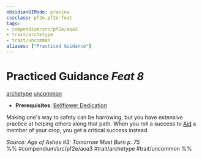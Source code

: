 ```yaml
---
obsidianUIMode: preview
cssclass: pf2e,pf2e-feat
tags:
- compendium/src/pf2e/aoa3
- trait/archetype
- trait/uncommon
aliases: ["Practiced Guidance"]
---
```

# Practiced Guidance  *Feat 8*  
[archetype](../../rules/traits/archetype.md)  [uncommon](../../rules/traits/uncommon.md)  

- **Prerequisites**: [Bellflower Dedication](bellflower-dedication-aoa3.md)

Making one's way to safety can be harrowing, but you have extensive practice at helping others along that path. When you roll a success to [Aid](../../rules/actions/aid.md) a member of your crop, you get a critical success instead.

*Source: Age of Ashes #3: Tomorrow Must Burn p. 75*  
%% #compendium/src/pf2e/aoa3 #trait/archetype #trait/uncommon %%